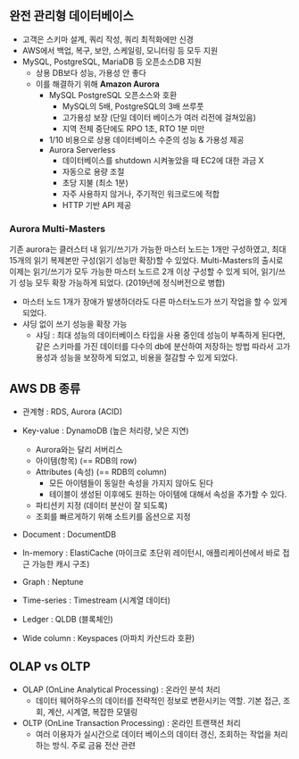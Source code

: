## 완전 관리형 데이터베이스
- 고객은 스키마 설계, 쿼리 작성, 쿼리 최적화에만 신경
- AWS에서 백업, 복구, 보안, 스케일링, 모니터링 등 모두 지원
- MySQL, PostgreSQL, MariaDB 등 오픈소스DB 지원
    - 상용 DB보다 성능, 가용성 안 좋다 
    - 이를 해결하기 위해 **Amazon Aurora**
        - MySQL PostgreSQL 오픈소스와 호환
            - MySQL의 5배, PostgreSQL의 3배 쓰루풋 
            - 고가용성 보장 (단일 데이터 베이스가 여러 리전에 걸쳐있음)
            - 지역 전체 중단에도 RPO 1초, RTO 1분 미만
        - 1/10 비용으로 상용 데이터베이스 수준의 성능 & 가용성 제공
        - Aurora Serverless
            - 데이터베이스를 shutdown 시켜놓았을 때 EC2에 대한 과금 X
            - 자동으로 용량 조절
            - 초당 지불 (최소 1분)
            - 자주 사용하지 않거나, 주기적인 워크로드에 적합
            - HTTP 기반 API 제공

### Aurora Multi-Masters
기존 aurora는 클러스터 내 읽기/쓰기가 가능한 마스터 노드는 1개만 구성하였고, 최대 15개의 읽기 복제본만 구성(읽기 성능만 확장)할 수 있었다.
Multi-Masters의 출시로 이제는 읽기/쓰기가 모두 가능한 마스터 노드르 2개 이상 구성할 수 있게 되어, 읽기/쓰기 성능 모두 확장 가능하게 되었다. (2019년에 정식버전으로 병합)
- 마스터 노드 1개가 장애가 발생하더라도 다른 마스터노드가 쓰기 작업을 할 수 있게 되었다.
- 샤딩 없이 쓰기 성능을 확장 가능
    - 샤딩 : 최대 성능의 데이터베이스 타입을 사용 중인데 성능이 부족하게 된다면, 같은 스키마를 가진 데이터를 다수의 db에 분산하여 저장하는 방법
따라서 고가용성과 성능을 보장하게 되었고, 비용을 절감할 수 있게 되었다.

## AWS DB 종류
- 관계형 : RDS, Aurora (ACID)
- Key-value : DynamoDB (높은 처리량, 낮은 지연)
    - Aurora와는 달리 서버리스
    - 아이템(항목) (== RDB의 row)
    - Attributes (속성) (== RDB의 column)
        - 모든 아이템들이 동일한 속성을 가지지 않아도 된다
        - 테이블이 생성된 이후에도 원하는 아이템에 대해서 속성을 추가할 수 있다.
    - 파티션키 지정 (데이터 분산이 잘 되도록)
    - 조회를 빠르게하기 위해 소트키를 옵션으로 지정
    
- Document : DocumentDB
- In-memory : ElastiCache (마이크로 초단위 레이턴시, 애플리케이션에서 바로 접근 가능한 캐시 구조)
- Graph : Neptune
- Time-series : Timestream (시계열 데이터)
- Ledger : QLDB (블록체인)
- Wide column : Keyspaces (아파치 카산드라 호환)

## OLAP vs OLTP
- OLAP (OnLine Analytical Processing) : 온라인 분석 처리
    - 데이터 웨어하우스의 데이터를 전략적인 정보로 변환시키는 역할. 기본 접근, 조회, 계산, 시계열, 복잡한 모델링
- OLTP (OnLine Transaction Processing) : 온라인 트랜잭션 처리
    - 여러 이용자가 실시간으로 데이터 베이스의 데이터 갱신, 조회하는 작업을 처리하는 방식. 주로 금융 전산 관련
